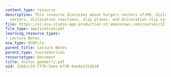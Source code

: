 ```yaml
---
content_type: resource
description: This resource discusses about burgers vectors sf/RH, dislocation line
  vectors, dislocation reactions, slip planes, and dislocation slip systems in minerals.
file: https://ol-ocw-studio-app-production.s3.amazonaws.com/courses/12-524-mechanical-properties-of-rocks-fall-2005/31b61c59ff7b5eee67309ae9a235d510_disloc_geometry.pdf
file_type: application/pdf
learning_resource_types:
- Lecture Notes
ocw_type: OCWFile
parent_title: Lecture Notes
parent_type: CourseSection
resourcetype: Document
title: disloc_geometry.pdf
uid: 31b61c59-ff7b-5eee-6730-9ae9a235d510
---
```

